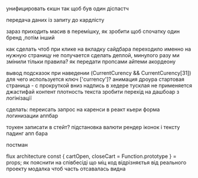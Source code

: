 унифицировать єкшн так щоб був один діспастч

передача даних із запиту до кардлісту

зараз приходить масив в перемішку, як зробити щоб спочатку один бренд ,потім інший

как сделать чтоб при клике на вкладку сайдбара переходило именно на нужную страницу
не получается сделать деплой, минулого разу ми змінили тільки правила?
як передати пропсами айтеми акордеону
 


вывод подсказок при наведении 
(CurrentCurency && CurrentCurency[31])
для чего используется ключ ['currency']? 
анимация дроура
стартовая страница - с прокруткой вниз
надпись в хедере тусклая
не применяется джастифай контент 
плотность текста
зробити перехід на дашбоар з логінізації


сделать:
переисать запрос на каренси в реакт кьери
форма логинизации
аппбар


тоукен записати в стейт?
підстановка валюти
рендер іконок і тексту
падинг апп бара

постман 

flux architecture
const { cartOpen, closeCart = Function.prototype } = props;
як пояснити на співбесіді що міц код відрізняєтья від реального проекту
модалка чтоб часть отсавалась видна

